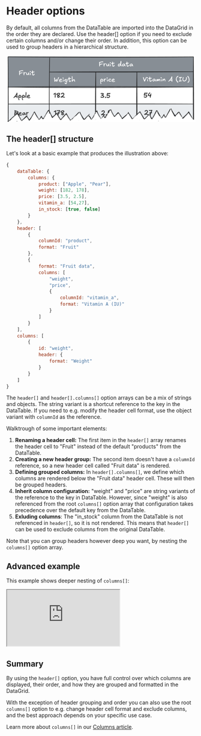 # Header options

By default, all columns from the DataTable are imported into the DataGrid in the order they are declared. Use the header[] option if you need to exclude certain columns and/or change their order. In addition, this option can be used to group headers in a hierarchical structure.

![An illustration showing a header group](ill_header.png)

## The header[] structure

Let's look at a basic example that produces the illustration above:

```js
{
    dataTable: {
        columns: {
            product: ["Apple", "Pear"],
            weight: [182, 178],
            price: [3.5, 2.5],
            vitamin_a: [54,27],
            in_stock: [true, false]
        }
    },
    header: [
        {
            columnId: "product",
            format: "Fruit"
        },
        {
            format: "Fruit data",
            columns: [
                "weight",
                "price",
                {
                    columnId: "vitamin_a",
                    format: "Vitamin A (IU)"
                }
            ]
        }
    ],
    columns: [
        {
            id: "weight",
            header: {
                format: "Weight"
            }
        }
    ]
}
```

The `header[]` and `header[].columns[]` option arrays can be a mix of strings and objects. The string variant is a shortcut reference to the key in the DataTable. If you need to e.g. modify the header cell format, use the object variant with `columnId` as the reference.

Walktrough of some important elements:

1. **Renaming a header cell:** The first item in the `header[]` array renames the header cell to "Fruit" instead of the default "products" from the DataTable.
2. **Creating a new header group:** The second item doesn't have a `columnId` reference, so a new header cell called "Fruit data" is rendered.
3. **Defining grouped columns:** In `header[].columns[]`, we define which columns are rendered below the "Fruit data" header cell. These will then be grouped headers.
4. **Inherit column configuration:** "weight" and "price" are string variants of the reference to the key in DataTable. However, since "weight" is also referenced from the root `columns[]` option array that configuration takes precedence over the default key from the DataTable.
5. **Exluding columns**: The "in_stock" column from the DataTable is not referenced in `header[]`, so it is not rendered. This means that `header[]` can be used to exclude columns from the original DataTable.

Note that you can group headers however deep you want, by nesting the `columns[]` option array.

## Advanced example

This example shows deeper nesting of `columns[]`:

<iframe src="https://www.highcharts.com/samples/embed/data-grid/basic/grouped-headers" allow="fullscreen"></iframe>

## Summary

By using the `header[]` option, you have full control over which columns are displayed, their order, and how they are grouped and formatted in the DataGrid.

With the exception of header grouping and order you can also use the root `columns[]` option to e.g. change header cell format and exclude columns, and the best approach depends on your specific use case.

Learn more about `columns[]` in our [Columns article](https://www.highcharts.com/docs/datagrid/columns).
